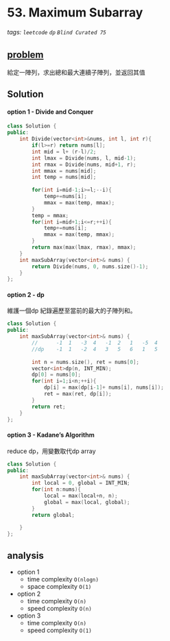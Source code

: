 # 53. Maximum Subarray

###### tags: `leetcode` `dp` `Blind Curated 75`


## [problem](https://leetcode.com/problems/maximum-subarray/)

給定一陣列，求出總和最大連續子陣列，並返回其值


## Solution

#### option 1 - Divide and Conquer


```c++
class Solution {
public:
    int Divide(vector<int>&nums, int l, int r){
        if(l>=r) return nums[l];
        int mid = l+ (r-l)/2;
        int lmax = Divide(nums, l, mid-1);
        int rmax = Divide(nums, mid+1, r);
        int mmax = nums[mid];
        int temp = nums[mid];
        
        for(int i=mid-1;i>=l;--i){
            temp+=nums[i];
            mmax = max(temp, mmax);
        }
        temp = mmax;
        for(int i=mid+1;i<=r;++i){
            temp+=nums[i];
            mmax = max(temp, mmax);
        }
        return max(max(lmax, rmax), mmax);
    }
    int maxSubArray(vector<int>& nums) {
        return Divide(nums, 0, nums.size()-1);
    }
};
```
#### option 2 - dp

維護一個dp 紀錄遍歷至當前的最大的子陣列和。

```c++
class Solution {
public:
    int maxSubArray(vector<int>& nums) {
        //      -1  1   -3  4   -1  2   1   -5  4
        //dp    -1  1   -2  4   3   5   6   1   5
        
        int n = nums.size(), ret = nums[0];
        vector<int>dp(n, INT_MIN);
        dp[0] = nums[0];
        for(int i=1;i<n;++i){
            dp[i] = max(dp[i-1]+ nums[i], nums[i]);
            ret = max(ret, dp[i]);
        }
        return ret;
    }
};
```
#### option 3 - Kadane’s Algorithm

reduce dp，用變數取代dp array

```c++
class Solution {
public:
    int maxSubArray(vector<int>& nums) {
        int local = 0, global = INT_MIN;
        for(int n:nums){
            local = max(local+n, n);
            global = max(local, global);
        }
        return global;
        
    }
};
```
## analysis
- option 1
    - time complexity `O(nlogn)`
    - space complexity `O(1)`
- option 2
    - time complexity `O(n)`
    - speed complexity `O(n)`
- option 3
    - time complexity `O(n)`
    - speed complexity `O(1)`
